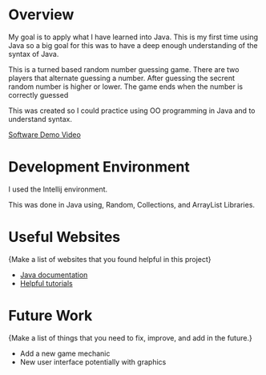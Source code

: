 # Overview

My goal is to apply what I have learned into Java. This is my first time using Java so a big goal for this was to have a deep enough understanding of the syntax of Java.

This is a turned based random number guessing game. There are two players that alternate guessing a number. After guessing the secrent random number is higher or lower. The game ends when the number is correctly guessed

This was created so I could practice using OO programming in Java and to understand syntax. 

[Software Demo Video](https://youtu.be/-Lkf0XQfot0)

# Development Environment

I used the Intellij environment.

This was done in Java using, Random, Collections, and ArrayList Libraries.

# Useful Websites

{Make a list of websites that you found helpful in this project}
* [Java documentation](https://docs.oracle.com/en/java/)
* [Helpful tutorials](https://www.w3schools.com/java/default.asp)

# Future Work

{Make a list of things that you need to fix, improve, and add in the future.}
* Add a new game mechanic
* New user interface potentially with graphics
